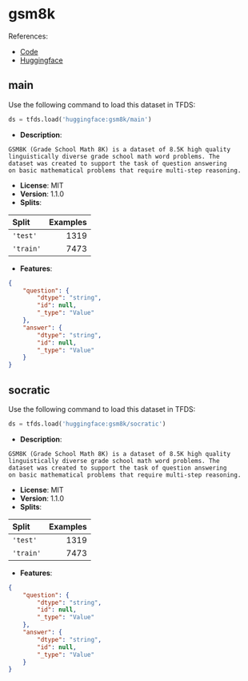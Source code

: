 # gsm8k

References:

*   [Code](https://github.com/huggingface/datasets/blob/master/datasets/gsm8k)
*   [Huggingface](https://huggingface.co/datasets/gsm8k)


## main


Use the following command to load this dataset in TFDS:

```python
ds = tfds.load('huggingface:gsm8k/main')
```

*   **Description**:

```
GSM8K (Grade School Math 8K) is a dataset of 8.5K high quality
linguistically diverse grade school math word problems. The
dataset was created to support the task of question answering
on basic mathematical problems that require multi-step reasoning.
```

*   **License**: MIT
*   **Version**: 1.1.0
*   **Splits**:

Split  | Examples
:----- | -------:
`'test'` | 1319
`'train'` | 7473

*   **Features**:

```json
{
    "question": {
        "dtype": "string",
        "id": null,
        "_type": "Value"
    },
    "answer": {
        "dtype": "string",
        "id": null,
        "_type": "Value"
    }
}
```



## socratic


Use the following command to load this dataset in TFDS:

```python
ds = tfds.load('huggingface:gsm8k/socratic')
```

*   **Description**:

```
GSM8K (Grade School Math 8K) is a dataset of 8.5K high quality
linguistically diverse grade school math word problems. The
dataset was created to support the task of question answering
on basic mathematical problems that require multi-step reasoning.
```

*   **License**: MIT
*   **Version**: 1.1.0
*   **Splits**:

Split  | Examples
:----- | -------:
`'test'` | 1319
`'train'` | 7473

*   **Features**:

```json
{
    "question": {
        "dtype": "string",
        "id": null,
        "_type": "Value"
    },
    "answer": {
        "dtype": "string",
        "id": null,
        "_type": "Value"
    }
}
```


